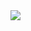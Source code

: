 <img style="width: auto;height: auto;" src="https://i.123g.us/c/emar_spring_flowers/card/338126.gif">

